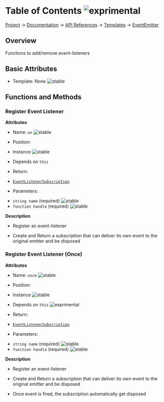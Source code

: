 # Table of Contents ![exprimental]
[Project](https://github.com/ksxatompackages/quick-spawn) → [Documentation](../..) → [API References](..) → [Templates](.) → [EventEmitter](./event-emitter.md)

## Overview

Functions to add/remove event-listeners

## Basic Attributes

 * Template: None ![stable]

## Functions and Methods

### Register Event Listener

**Attributes**

 * Name: `on` ![stable]

 * Position:
  - Instance ![stable]

 * Depends on `this`

 * Return:
  - [`EventListenerSubscription`](./event-listener-subscription.md)

 * Parameters:
  - `string name` (required) ![stable]
  - `function handle` (required) ![stable]

**Description**

 * Register an event-listener

 * Create and Return a subscription that can deliver its own event to the original emitter and be disposed

### Register Event Listener (Once)

**Attributes**

 * Name: `once` ![stable]

 * Position:
  - Instance ![stable]

 * Depends on `this` ![exprimental]

 * Return:
  - [`EventListenerSubscription`](./event-listener-subscription.md)

 * Parameters:
  - `string name` (required) ![stable]
  - `function handle` (required) ![stable]

 **Description**

  * Register an event-listener

  * Create and Return a subscription that can deliver its own event to the original emitter and be disposed

  * Once event is fired, the subscription automatically get disposed

  [fixed]: https://cdn.rawgit.com/ksxatompackages/quick-spawn/images-v0.0.0/docs/images/badges/fixed.svg
  [stable]: https://cdn.rawgit.com/ksxatompackages/quick-spawn/images-v0.0.0/docs/images/badges/stable.svg
  [exprimental]: https://cdn.rawgit.com/ksxatompackages/quick-spawn/images-v0.0.0/docs/images/badges/exprimental.svg
  [deprecated]: https://cdn.rawgit.com/ksxatompackages/quick-spawn/images-v0.0.0/docs/images/badges/deprecated.svg
